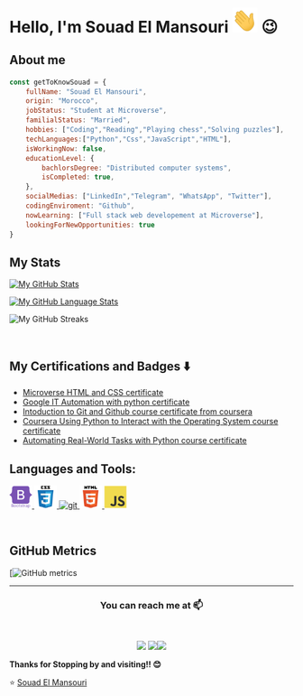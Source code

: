 

<h1>Hello, I'm Souad El Mansouri <img  src="https://raw.githubusercontent.com/ABSphreak/ABSphreak/master/gifs/Hi.gif" width="45px"> 😉</h1>

## About me

``` JavaScript
const getToKnowSouad = {
    fullName: "Souad El Mansouri",
    origin: "Morocco",
    jobStatus: "Student at Microverse",
    familialStatus: "Married",
    hobbies: ["Coding","Reading","Playing chess","Solving puzzles"],
    techLanguages:["Python","Css","JavaScript","HTML"],
    isWorkingNow: false,
    educationLevel: {
        bachlorsDegree: "Distributed computer systems",
        isCompleted: true,
    },
    socialMedias: ["LinkedIn","Telegram", "WhatsApp", "Twitter"],
    codingEnviroment: "Github",
    nowLearning: ["Full stack web developement at Microverse"],
    lookingForNewOpportunities: true    
}

 ```

## My Stats

[![My GitHub Stats](https://github-readme-stats.vercel.app/api/?username=souad988&count_private=true&theme=buefy&showicons=true)](https://github-readme-stats.vercel.app/api/?username=souad988&count_private=true&theme=buefy&showicons=true)

[![My GitHub Language Stats](https://github-readme-stats.vercel.app/api/top-langs/?username=souad988&langs_count=5&theme=buefy)](https://github-readme-stats.vercel.app/api/top-langs/?username=souad988&langs_count=5&theme=buefy)

![My GitHub Streaks](https://github-readme-streak-stats.herokuapp.com/?user=souad988&)

<br />


## My Certifications and Badges :arrow_down:

- [Microverse HTML and CSS certificate](https://www.credential.net/1243efa2-6872-4030-bb30-a98da4a72798#gs.pk847n)
- [Google IT Automation with python certificate](https://coursera.org/share/b6dff8d72021a55a47561abd96809a79)
- [Intoduction to Git and Github course certificate from coursera ](https://coursera.org/share/329652f00751ed8e234aeb1424ea657b)
- [Coursera Using Python to Interact with the Operating System course certificate ](https://coursera.org/share/ce3d95c27b9b01967049b78335c41d44) 
- [Automating Real-World Tasks with Python course certificate ](https://coursera.org/share/a7e55bb8db9d2832ff4de12ffe534471)

## Languages and Tools:  

<p align="left"> <a href="https://getbootstrap.com" target="_blank" rel="noreferrer"> <img src="https://raw.githubusercontent.com/devicons/devicon/master/icons/bootstrap/bootstrap-plain-wordmark.svg" alt="bootstrap" width="40" height="40"/> </a> <span></span><a href="https://www.w3schools.com/css/" target="_blank" rel="noreferrer"> <img src="https://raw.githubusercontent.com/devicons/devicon/master/icons/css3/css3-original-wordmark.svg" alt="css3" width="40" height="40"/> </a> <a href="https://git-scm.com/" target="_blank" rel="noreferrer"> <img src="https://www.vectorlogo.zone/logos/git-scm/git-scm-icon.svg" alt="git" width="40" height="40"/> </a> <a href="https://www.w3.org/html/" target="_blank" rel="noreferrer"> <img src="https://raw.githubusercontent.com/devicons/devicon/master/icons/html5/html5-original-wordmark.svg" alt="html5" width="40" height="40"/> </a> <a href="https://developer.mozilla.org/en-US/docs/Web/JavaScript" target="_blank" rel="noreferrer"> <img src="https://raw.githubusercontent.com/devicons/devicon/master/icons/javascript/javascript-original.svg" alt="javascript" width="40" height="40"/> </a></p>

<br/>

## GitHub Metrics

[![GitHub metrics](https://metrics.lecoq.io/souad988)
____

<h3 align="center"> You can reach me at 📫 </h3>
<br />
<p align="center">
<a href="https://www.linkedin.com/in/souad-el-mansouri-4725491a0/"><img src="https://img.shields.io/badge/linkedin-%230077B5.svg?&style=for-the-badge&logo=linkedin&logoColor=white"/></a>
<a href="souadelmansouri2018@gmail.com"><img src="https://img.shields.io/badge/Gmail-D14836?style=for-the-badge&logo=gmail&logoColor=white"/></a><a href="https://www.youtube.com/channel/UCyE2kzwzBWbRgAA_8KA0V8w"><img src="https://img.shields.io/badge/YouTube-FF0000?style=for-the-badge&logo=youtube&logoColor=white"/></a></p>

**Thanks for Stopping by and visiting!! 😊**

<p align="center">

⭐️ [Souad El Mansouri](https://github.com/souad988/)

</p>


